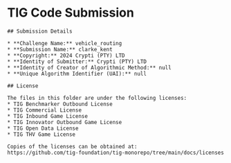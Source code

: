 # TIG Code Submission

    ## Submission Details

    * **Challenge Name:** vehicle_routing
    * **Submission Name:** clarke_kent
    * **Copyright:** 2024 Crypti (PTY) LTD
    * **Identity of Submitter:** Crypti (PTY) LTD
    * **Identity of Creator of Algorithmic Method:** null
    * **Unique Algorithm Identifier (UAI):** null

    ## License

    The files in this folder are under the following licenses:
    * TIG Benchmarker Outbound License
    * TIG Commercial License
    * TIG Inbound Game License
    * TIG Innovator Outbound Game License
    * TIG Open Data License
    * TIG THV Game License

    Copies of the licenses can be obtained at:  
    https://github.com/tig-foundation/tig-monorepo/tree/main/docs/licenses